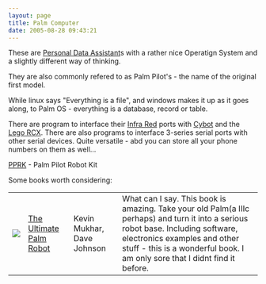 ```yaml
---
layout: page
title: Palm Computer
date: 2005-08-28 09:43:21
---
```

<p>These are <a class="wiki" href="/wiki/personal_data_assistant.html" title="Personal Data Assistant">Personal Data Assistant</a>s with a rather nice Operatign System and a slightly different way of thinking.
</p>
<p>They are also commonly refered to as Palm Pilot's - the name of the original first model.
</p>
<p>While linux says "Everything is a file", and windows makes it up as it goes along, to Palm OS - everything is a database, record or table.
</p>
<p>There are program to interface their <a class="wiki" href="/wiki/infra_red.html" title="A type of EM radiation commonly used for digital communications">Infra Red</a> ports with <a class="wiki" href="/wiki/cybot.html" title="Cybot">Cybot</a> and the <a class="wiki" href="/wiki/rcx.html" title="The Lego RCX">Lego RCX</a>. There are also programs to interface 3-series serial ports with other serial devices. Quite versatile - abd you can store all your phone numbers on them as well...
</p>
<p><a class="wiki" href="/wiki/pprk.html" title="Palm Pilot Robot Kit">PPRK</a> - Palm Pilot Robot Kit
</p>
<p>Some books worth considering:
</p>
<table class="normal" id="fancytable_1"> <tr> <td class="odd"> <a class="internal" href="http://www.amazon.co.uk/exec/obidos/ASIN/0072228806/orionrobots-21" target="_blank"> <img class="img-responsive" src="image62"/> </a> </td> <td class="odd"><a  href="http://www.amazon.co.uk/exec/obidos/ASIN/0072228806/orionrobots-21" rel="external" target="_blank">The Ultimate Palm Robot</a></td> <td class="odd">Kevin Mukhar, Dave Johnson</td> <td class="odd">What can I say. This book is amazing. Take your old Palm(a IIIc perhaps) and turn it into a serious robot base.  Including software, electronics examples and other stuff - this is a wonderful book. I am only sore that I didnt find it before.</td> </tr> </table>
